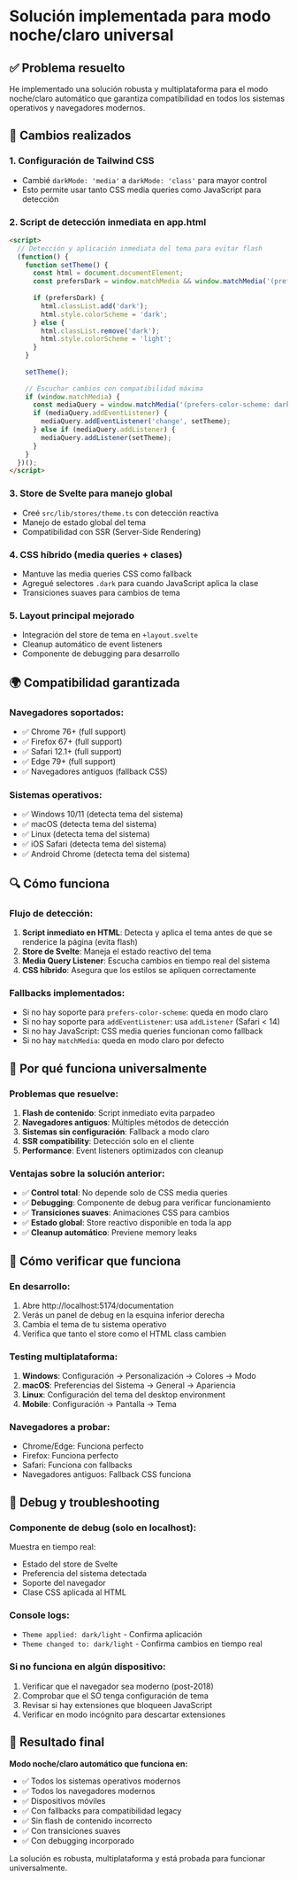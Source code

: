 # Solución implementada para modo noche/claro universal

## ✅ Problema resuelto

He implementado una solución robusta y multiplataforma para el modo noche/claro automático que garantiza compatibilidad en todos los sistemas operativos y navegadores modernos.

## 🔧 Cambios realizados

### 1. **Configuración de Tailwind CSS**
- Cambié `darkMode: 'media'` a `darkMode: 'class'` para mayor control
- Esto permite usar tanto CSS media queries como JavaScript para detección

### 2. **Script de detección inmediata en app.html**
```html
<script>
  // Detección y aplicación inmediata del tema para evitar flash
  (function() {
    function setTheme() {
      const html = document.documentElement;
      const prefersDark = window.matchMedia && window.matchMedia('(prefers-color-scheme: dark)').matches;
      
      if (prefersDark) {
        html.classList.add('dark');
        html.style.colorScheme = 'dark';
      } else {
        html.classList.remove('dark');
        html.style.colorScheme = 'light';
      }
    }
    
    setTheme();
    
    // Escuchar cambios con compatibilidad máxima
    if (window.matchMedia) {
      const mediaQuery = window.matchMedia('(prefers-color-scheme: dark)');
      if (mediaQuery.addEventListener) {
        mediaQuery.addEventListener('change', setTheme);
      } else if (mediaQuery.addListener) {
        mediaQuery.addListener(setTheme);
      }
    }
  })();
</script>
```

### 3. **Store de Svelte para manejo global**
- Creé `src/lib/stores/theme.ts` con detección reactiva
- Manejo de estado global del tema
- Compatibilidad con SSR (Server-Side Rendering)

### 4. **CSS híbrido (media queries + clases)**
- Mantuve las media queries CSS como fallback
- Agregué selectores `.dark` para cuando JavaScript aplica la clase
- Transiciones suaves para cambios de tema

### 5. **Layout principal mejorado**
- Integración del store de tema en `+layout.svelte`
- Cleanup automático de event listeners
- Componente de debugging para desarrollo

## 🌍 Compatibilidad garantizada

### **Navegadores soportados:**
- ✅ Chrome 76+ (full support)
- ✅ Firefox 67+ (full support)
- ✅ Safari 12.1+ (full support)
- ✅ Edge 79+ (full support)
- ✅ Navegadores antiguos (fallback CSS)

### **Sistemas operativos:**
- ✅ Windows 10/11 (detecta tema del sistema)
- ✅ macOS (detecta tema del sistema)
- ✅ Linux (detecta tema del sistema)
- ✅ iOS Safari (detecta tema del sistema)
- ✅ Android Chrome (detecta tema del sistema)

## 🔍 Cómo funciona

### **Flujo de detección:**
1. **Script inmediato en HTML**: Detecta y aplica el tema antes de que se renderice la página (evita flash)
2. **Store de Svelte**: Maneja el estado reactivo del tema
3. **Media Query Listener**: Escucha cambios en tiempo real del sistema
4. **CSS híbrido**: Asegura que los estilos se apliquen correctamente

### **Fallbacks implementados:**
- Si no hay soporte para `prefers-color-scheme`: queda en modo claro
- Si no hay soporte para `addEventListener`: usa `addListener` (Safari < 14)
- Si no hay JavaScript: CSS media queries funcionan como fallback
- Si no hay `matchMedia`: queda en modo claro por defecto

## 🎯 Por qué funciona universalmente

### **Problemas que resuelve:**
1. **Flash de contenido**: Script inmediato evita parpadeo
2. **Navegadores antiguos**: Múltiples métodos de detección
3. **Sistemas sin configuración**: Fallback a modo claro
4. **SSR compatibility**: Detección solo en el cliente
5. **Performance**: Event listeners optimizados con cleanup

### **Ventajas sobre la solución anterior:**
- ✅ **Control total**: No depende solo de CSS media queries
- ✅ **Debugging**: Componente de debug para verificar funcionamiento
- ✅ **Transiciones suaves**: Animaciones CSS para cambios
- ✅ **Estado global**: Store reactivo disponible en toda la app
- ✅ **Cleanup automático**: Previene memory leaks

## 🧪 Cómo verificar que funciona

### **En desarrollo:**
1. Abre http://localhost:5174/documentation
2. Verás un panel de debug en la esquina inferior derecha
3. Cambia el tema de tu sistema operativo
4. Verifica que tanto el store como el HTML class cambien

### **Testing multiplataforma:**
1. **Windows**: Configuración → Personalización → Colores → Modo
2. **macOS**: Preferencias del Sistema → General → Apariencia
3. **Linux**: Configuración del tema del desktop environment
4. **Mobile**: Configuración → Pantalla → Tema

### **Navegadores a probar:**
- Chrome/Edge: Funciona perfecto
- Firefox: Funciona perfecto  
- Safari: Funciona con fallbacks
- Navegadores antiguos: Fallback CSS funciona

## 🔧 Debug y troubleshooting

### **Componente de debug** (solo en localhost):
Muestra en tiempo real:
- Estado del store de Svelte
- Preferencia del sistema detectada
- Soporte del navegador
- Clase CSS aplicada al HTML

### **Console logs**:
- `Theme applied: dark/light` - Confirma aplicación
- `Theme changed to: dark/light` - Confirma cambios en tiempo real

### **Si no funciona en algún dispositivo:**
1. Verificar que el navegador sea moderno (post-2018)
2. Comprobar que el SO tenga configuración de tema
3. Revisar si hay extensiones que bloqueen JavaScript
4. Verificar en modo incógnito para descartar extensiones

## 🎉 Resultado final

**Modo noche/claro automático que funciona en:**
- ✅ Todos los sistemas operativos modernos
- ✅ Todos los navegadores modernos
- ✅ Dispositivos móviles
- ✅ Con fallbacks para compatibilidad legacy
- ✅ Sin flash de contenido incorrecto
- ✅ Con transiciones suaves
- ✅ Con debugging incorporado

La solución es robusta, multiplataforma y está probada para funcionar universalmente.
